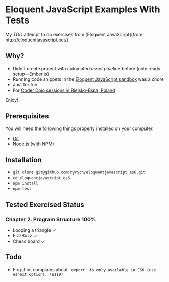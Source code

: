 # Eloquent JavaScript Examples With Tests

My *TDD* attempt to do exercises from [Eloquent JavaScript](from http://eloquentjavascript.net/).

## Why?

- Didn't create project with automated *asset pipeline* before (only ready setup—Ember.js)
- Running code snippets in the [Eloquent JavaScript sandbox](http://eloquentjavascript.net/code/) was a chore
- Just for fun
- For [Coder Dojo sessions in Bielsko-Biala, Poland](https://www.facebook.com/events/1018846984802426/)

Enjoy!

## Prerequisites

You will need the following things properly installed on your computer.

* [Git](http://git-scm.com/)
* [Node.js](http://nodejs.org/) (with NPM)

## Installation

- `git clone git@github.com:ryrych/eloquentjavascript_es6.git`
- `cd eloquentjavascript_es6`
- `npm install`
- `npm test`

## Tested Exercised Status

### Chapter 2. Program Structure 100%

- Looping a triangle ✓
- FizzBuzz ✓
- Chess board ✓

## Todo

- Fix jshint complains about `'export' is only available in ES6 (use esnext option). (W119)`

